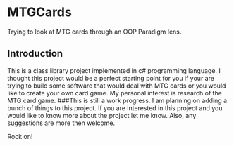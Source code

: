 # MTGCards
Trying to look at MTG cards through an OOP Paradigm lens.
## Introduction
This is a class library project implemented in c# programming language. I thought this project would be a perfect starting point for you if your are trying to build some software that would deal with MTG cards or you would like to create your own card game. My personal interest is research of the MTG card game.
###This is still a work progress. 
I am planning on adding a bunch of things to this project. If you are interested in this project and you would like to know more about the project let me know. Also, any suggestions are more then welcome.

Rock on!

